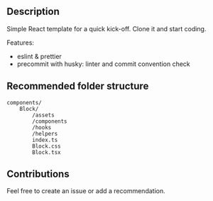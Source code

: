 ## Description

Simple React template for a quick kick-off. Clone it and start coding.

Features:
* eslint & prettier
* precommit with husky: linter and commit convention check

## Recommended folder structure

    components/
        Block/  
            /assets
            /components
            /hooks
            /helpers
            index.ts
            Block.css                          
            Block.tsx         


## Contributions

Feel free to create an issue or add a recommendation.
